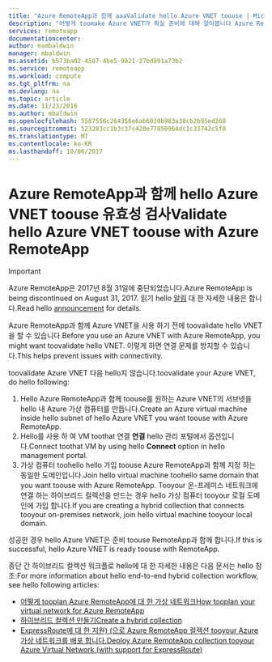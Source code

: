 ```yaml
---
title: "Azure RemoteApp과 함께 aaaValidate hello Azure VNET toouse | Microsoft Docs"
description: "어떻게 toomake Azure VNET가 확실 준비에 대해 알아봅니다 Azure RemoteApp과 함께 toouse"
services: remoteapp
documentationcenter: 
author: msmbaldwin
manager: mbaldwin
ms.assetid: b573ba02-4587-4be5-9821-27bd891a73b2
ms.service: remoteapp
ms.workload: compute
ms.tgt_pltfrm: na
ms.devlang: na
ms.topic: article
ms.date: 11/23/2016
ms.author: mbaldwin
ms.openlocfilehash: 5587556c264356e6ab6039b983a38cb2b95ed268
ms.sourcegitcommit: 523283cc1b3c37c428e77850964dc1c33742c5f0
ms.translationtype: MT
ms.contentlocale: ko-KR
ms.lasthandoff: 10/06/2017
---
```

# <a name="validate-hello-azure-vnet-toouse-with-azure-remoteapp"></a><span data-ttu-id="72083-103">Azure RemoteApp과 함께 hello Azure VNET toouse 유효성 검사</span><span class="sxs-lookup"><span data-stu-id="72083-103">Validate hello Azure VNET toouse with Azure RemoteApp</span></span>
> [!IMPORTANT]
> <span data-ttu-id="72083-104">Azure RemoteApp은 2017년 8월 31일에 중단되었습니다.</span><span class="sxs-lookup"><span data-stu-id="72083-104">Azure RemoteApp is being discontinued on August 31, 2017.</span></span> <span data-ttu-id="72083-105">읽기 hello [알림](https://go.microsoft.com/fwlink/?linkid=821148) 대 한 자세한 내용은 합니다.</span><span class="sxs-lookup"><span data-stu-id="72083-105">Read hello [announcement](https://go.microsoft.com/fwlink/?linkid=821148) for details.</span></span>
> 
> 

<span data-ttu-id="72083-106">Azure RemoteApp과 함께 Azure VNET을 사용 하기 전에 toovalidate hello VNET을 할 수 있습니다.</span><span class="sxs-lookup"><span data-stu-id="72083-106">Before you use an Azure VNET with Azure RemoteApp, you might want toovalidate hello VNET.</span></span> <span data-ttu-id="72083-107">이렇게 하면 연결 문제를 방지할 수 있습니다.</span><span class="sxs-lookup"><span data-stu-id="72083-107">This helps prevent issues with connectivity.</span></span>

<span data-ttu-id="72083-108">toovalidate Azure VNET 다음 hello지 않습니다.</span><span class="sxs-lookup"><span data-stu-id="72083-108">toovalidate your Azure VNET, do hello following:</span></span>

1. <span data-ttu-id="72083-109">Hello Azure RemoteApp과 함께 toouse를 원하는 Azure VNET의 서브넷을 hello 내 Azure 가상 컴퓨터를 만듭니다.</span><span class="sxs-lookup"><span data-stu-id="72083-109">Create an Azure virtual machine inside hello subnet of hello Azure VNET you want toouse with Azure RemoteApp.</span></span>
2. <span data-ttu-id="72083-110">Hello를 사용 하 여 VM toothat 연결 **연결** hello 관리 포털에서 옵션입니다.</span><span class="sxs-lookup"><span data-stu-id="72083-110">Connect toothat VM by using hello **Connect** option in hello management portal.</span></span>
3. <span data-ttu-id="72083-111">가상 컴퓨터 toohello hello 가입 toouse Azure RemoteApp과 함께 지정 하는 동일한 도메인입니다.</span><span class="sxs-lookup"><span data-stu-id="72083-111">Join hello virtual machine toohello same domain that you want toouse with Azure RemoteApp.</span></span> <span data-ttu-id="72083-112">Tooyour 온-프레미스 네트워크에 연결 하는 하이브리드 컬렉션을 만드는 경우 hello 가상 컴퓨터 tooyour 로컬 도메인에 가입 합니다.</span><span class="sxs-lookup"><span data-stu-id="72083-112">If you are creating a hybrid collection that connects tooyour on-premises network, join hello virtual machine tooyour local domain.</span></span>

<span data-ttu-id="72083-113">성공한 경우 hello Azure VNET은 준비 toouse RemoteApp과 함께 합니다.</span><span class="sxs-lookup"><span data-stu-id="72083-113">If this is successful, hello Azure VNET is ready toouse with RemoteApp.</span></span>

<span data-ttu-id="72083-114">종단 간 하이브리드 컬렉션 워크플로 hello에 대 한 자세한 내용은 다음 문서는 hello 참조:</span><span class="sxs-lookup"><span data-stu-id="72083-114">For more information about hello end-to-end hybrid collection workflow, see hello following articles:</span></span>

* [<span data-ttu-id="72083-115">어떻게 tooplan Azure RemoteApp에 대 한 가상 네트워크</span><span class="sxs-lookup"><span data-stu-id="72083-115">How tooplan your virtual network for Azure RemoteApp</span></span>](remoteapp-planvnet.md)
* [<span data-ttu-id="72083-116">하이브리드 컬렉션 만들기</span><span class="sxs-lookup"><span data-stu-id="72083-116">Create a hybrid collection</span></span>](remoteapp-create-hybrid-deployment.md)
* [<span data-ttu-id="72083-117">ExpressRoute에 대 한 지원) (으로 Azure RemoteApp 컬렉션 tooyour Azure 가상 네트워크를 배포 합니다.</span><span class="sxs-lookup"><span data-stu-id="72083-117">Deploy Azure RemoteApp collection tooyour Azure Virtual Network (with support for ExpressRoute)</span></span>](http://blogs.msdn.com/b/rds/archive/2015/04/23/deploy-azure-remoteapp-collection-to-your-azure-virtual-network-with-support-for-expressroute.aspx)


